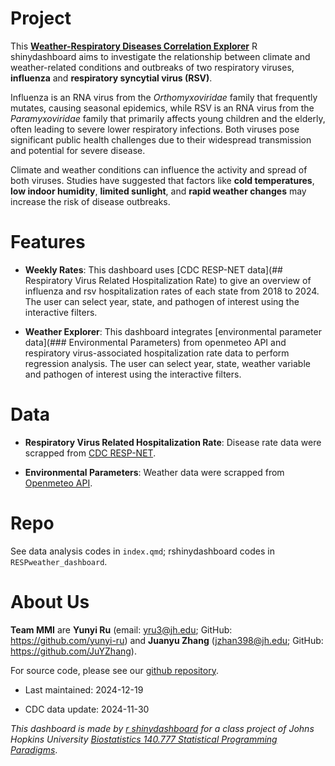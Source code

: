 # Project

This [**Weather-Respiratory Diseases Correlation Explorer**](https://yunyiru.shinyapps.io/RESPweather_dashboard/) R shinydashboard aims to investigate the relationship between climate and weather-related conditions and outbreaks of two respiratory viruses, **influenza** and **respiratory syncytial virus (RSV)**.

Influenza is an RNA virus from the *Orthomyxoviridae* family that frequently mutates, causing seasonal epidemics, while RSV is an RNA virus from the *Paramyxoviridae* family that primarily affects young children and the elderly, often leading to severe lower respiratory infections. Both viruses pose significant public health challenges due to their widespread transmission and potential for severe disease.

Climate and weather conditions can influence the activity and spread of both viruses. Studies have suggested that factors like **cold temperatures**, **low indoor humidity**, **limited sunlight**, and **rapid weather changes** may increase the risk of disease outbreaks.

# Features

- **Weekly Rates**: This dashboard uses [CDC RESP-NET data](## Respiratory Virus Related Hospitalization Rate) to give an overview of influenza and rsv hospitalization rates of each state from 2018 to 2024. The user can select year, state, and pathogen of interest using the interactive filters. 

- **Weather Explorer**: This dashboard integrates [environmental parameter data](### Environmental Parameters) from openmeteo API and respiratory virus-associated hospitalization rate data to perform regression analysis. The user can select year, state, weather variable and pathogen of interest using the interactive filters. 

# Data

- **Respiratory Virus Related Hospitalization Rate**: Disease rate data were scrapped from  [CDC RESP-NET](https://data.cdc.gov/Public-Health-Surveillance/Rates-of-Laboratory-Confirmed-RSV-COVID-19-and-Flu/kvib-3txy/about_data).

- **Environmental Parameters**: Weather data were scrapped from [Openmeteo API](https://open-meteo.com/).

# Repo

See data analysis codes in `index.qmd`; rshinydashboard codes in `RESPweather_dashboard`.

# About Us

**Team MMI** are **Yunyi Ru** (email: yru3@jh.edu; GitHub: https://github.com/yunyi-ru) and **Juanyu Zhang** (jzhan398@jh.edu; GitHub: https://github.com/JuYZhang). 

For source code, please see our [github repository](https://github.com/jhu-statprogramming-fall-2024/project4-team-mmi).

- Last maintained: 2024-12-19

- CDC data update: 2024-11-30

*This dashboard is made by [r shinydashboard](https://rstudio.github.io/shinydashboard/) for a class project of Johns Hopkins University [Biostatistics 140.777 Statistical Programming Paradigms](https://www.stephaniehicks.com/jhustatprogramming2024/)*.
